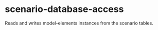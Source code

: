 scenario-database-access
========================

Reads and writes model-elements instances from the scenario tables.